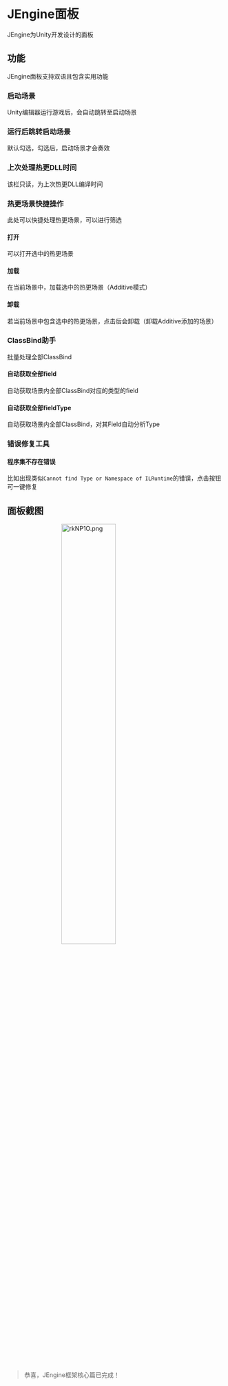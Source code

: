 # JEngine面板
JEngine为Unity开发设计的面板

## 功能
JEngine面板支持双语且包含实用功能

### 启动场景
Unity编辑器运行游戏后，会自动跳转至启动场景

### 运行后跳转启动场景
默认勾选，勾选后，启动场景才会奏效

### 上次处理热更DLL时间
该栏只读，为上次热更DLL编译时间

### 热更场景快捷操作
此处可以快捷处理热更场景，可以进行筛选

#### 打开
可以打开选中的热更场景

#### 加载
在当前场景中，加载选中的热更场景（Additive模式）

#### 卸载
若当前场景中包含选中的热更场景，点击后会卸载（卸载Additive添加的场景）

### ClassBind助手
批量处理全部ClassBind

#### 自动获取全部field
自动获取场景内全部ClassBind对应的类型的field

#### 自动获取全部fieldType
自动获取场景内全部ClassBind，对其Field自动分析Type

### 错误修复工具

#### 程序集不存在错误
比如出现类似```Cannot find Type or Namespace of ILRuntime```的错误，点击按钮可一键修复


## 面板截图
<img src="https://s3.ax1x.com/2020/12/11/rkNP1O.png" alt="rkNP1O.png" border="0" style="width: 50%;margin-left: 25%">

> 恭喜，JEngine框架核心篇已完成！